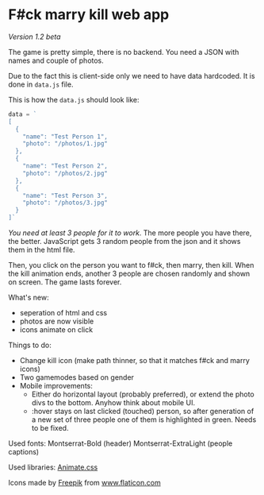 # F#ck marry kill web app

_Version 1.2 beta_

The game is pretty simple, there is no backend. You need a JSON with names and couple of photos. 

Due to the fact this is client-side only we need to have data hardcoded. It is done in `data.js` file.

This is how the `data.js` should look like:
```javascript
data = `
[
  {
    "name": "Test Person 1",
    "photo": "/photos/1.jpg"
  },
  {
    "name": "Test Person 2",
    "photo": "/photos/2.jpg"
  },
  {
    "name": "Test Person 3",
    "photo": "/photos/3.jpg"
  }
]`
```
*You need at least 3 people for it to work*. The more people you have there, the better. JavaScript gets 3 random people from the json and it shows them in the html file.

Then, you click on the person you want to f#ck, then marry, then kill. When the kill animation ends, another 3 people are chosen randomly and shown on screen. The game lasts forever.

What's new:
* seperation of html and css
* photos are now visible
* icons animate on click

Things to do:
* Change kill icon (make path thinner, so that it matches f#ck and marry icons)
* Two gamemodes based on gender
* Mobile improvements:
  * Either do horizontal layout (probably preferred), or extend the photo divs to the bottom. Anyhow think about mobile UI.
  * :hover stays on last clicked (touched) person, so after generation of a new set of three people one of them is highlighted in green. Needs to be fixed.


Used fonts:
Montserrat-Bold (header)
Montserrat-ExtraLight (people captions)

Used libraries:
[Animate.css](https://animate.style/)

<div>Icons made by <a href="https://www.freepik.com" title="Freepik">Freepik</a> from <a href="https://www.flaticon.com/" title="Flaticon">www.flaticon.com</a></div>
